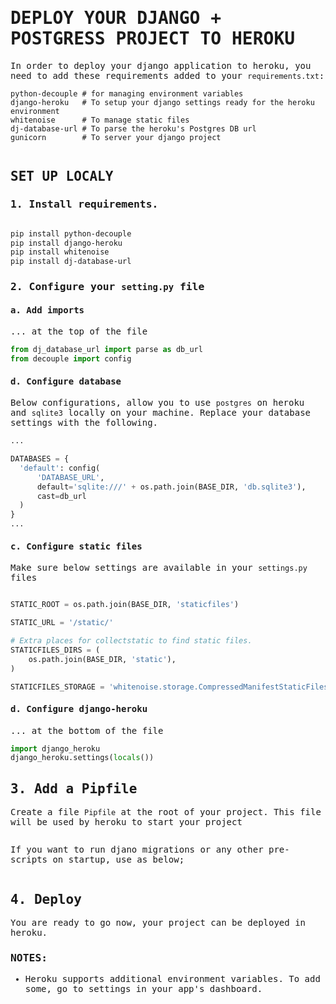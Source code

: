 <samp>

# DEPLOY YOUR DJANGO + POSTGRESS PROJECT TO HEROKU

In order to deploy your django application to heroku, you need to add these requirements added to your `requirements.txt`:
  
~~~~~
python-decouple # for managing environment variables
django-heroku   # To setup your django settings ready for the heroku environment 
whitenoise      # To manage static files
dj-database-url # To parse the heroku's Postgres DB url
gunicorn        # To server your django project
  
~~~~~

## SET UP LOCALY
  
### 1.  Install requirements.

```bash

pip install python-decouple
pip install django-heroku
pip install whitenoise
pip install dj-database-url

```
  
### 2.  Configure your `setting.py` file
  
#### a. Add imports
  ... at the top of the file
  ```python
  from dj_database_url import parse as db_url
  from decouple import config
  ```
  
#### d. Configure database
  Below configurations, allow you to use `postgres` on heroku and `sqlite3` locally on your machine. Replace your database settings with the following.
  ```python
  ...
  
  DATABASES = {
    'default': config(
        'DATABASE_URL',
        default='sqlite:///' + os.path.join(BASE_DIR, 'db.sqlite3'),
        cast=db_url
    )
  }
  ...
  ```

#### c. Configure static files
  Make sure below settings are available in your `settings.py` files
  ```python
  
  STATIC_ROOT = os.path.join(BASE_DIR, 'staticfiles')
  
  STATIC_URL = '/static/'

  # Extra places for collectstatic to find static files.
  STATICFILES_DIRS = (
      os.path.join(BASE_DIR, 'static'),
  )
  
  STATICFILES_STORAGE = 'whitenoise.storage.CompressedManifestStaticFilesStorage'
  
  ```
  
#### d. Configure django-heroku
  ... at the bottom of the file
  ```python
  import django_heroku
  django_heroku.settings(locals())
  ```
  
## 3. Add a Pipfile
  Create a file `Pipfile` at the root of your project. This file will be used by heroku to start your project
  ```bash
  
  ```
  
  If you want to run djano migrations or any other pre-scripts on startup, use as below;
  ```bash
  
  ```
 
## 4. Deploy
  
  You are ready to go now, your project can be deployed in heroku. 

  ### NOTES:
  - Heroku supports additional environment variables. To add some, go to settings in your app's dashboard.

</samp>

